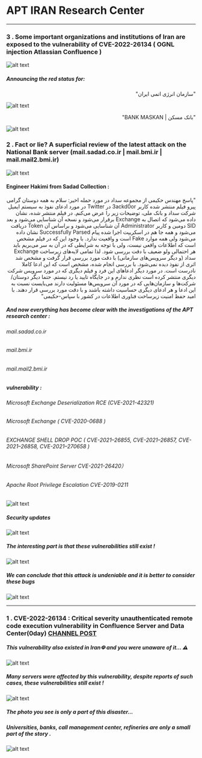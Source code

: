 # APT IRAN Research Center
-----------------------------------------------------------------
### 3 . Some important organizations and institutions of Iran are exposed to the vulnerability of CVE-2022-26134 ( OGNL injection Atlassian Confluence ) 

![alt text](https://github.com/APTIRAN/CENTER/blob/gh-pages/images/4-1-4.jpg?raw=true)

##### Announcing the red status for:
<div dir="rtl">
"سازمان انرژی اتمی ایران" 
</div>

![alt text](https://github.com/APTIRAN/CENTER/blob/gh-pages/images/4-1-5.jpg?raw=true)

<div dir="rtl">
"بانک مسکن | BANK MASKAN" 
</div>

![alt text](https://github.com/APTIRAN/CENTER/blob/gh-pages/images/4-1-6.jpg?raw=true)


### 2 .  Fact or lie? A superficial review of the latest attack on the National Bank server (mail.sadad.co.ir | mail.bmi.ir | mail.mail2.bmi.ir) 

![alt text](https://github.com/APTIRAN/CENTER/blob/gh-pages/images/4-1-1.png?raw=true)

#### Engineer Hakimi from Sadad Collection :
<div dir="rtl">
"پاسخ مهندس حکیمی از مجموعه سداد در مورد حمله اخیر:
سلام به همه دوستان گرامی
پیرو فیلم منتشر شده کاربر 3ackd0or در Twitter در مورد ادعای نفوذ  به سیستم ایمیل شرکت سداد و بانک ملی، توضیحات زیر را عرض می‌کنم.
در فیلم منتشر شده، نشان داده می‌شود که اتصال به Exchange برقرار می‌شود و نسخه آن شناسایی می‌شود و بعد SID دومین و کاربر Administrator آن شناسایی می‌شود و براساس آن Token دریافت می‌شود و همه جا هم در اسکریپت اجرا شده پیام Successfully Parsed نشان داده می‌شود ولی همه موارد Fake است و واقعیت ندارد.
با وجود این که در فیلم مشخص است که اطلاعات واقعی نیست، ولی با توجه به شرایطی که در آن به سر می‌بریم باید هر احتمالی ولو ضعیف با دقت بررسی شود. لذا تمامی لایه‌های زیرساخت Exchange سداد (و دیگر سرویس‌های سازمانی) با دقت مورد بررسی قرار گرفت و مشخص شد اثری از نفوذ دیده نمی‌شود.
با بررسی انجام شده، مشخص است که این ادعا کاملا نادرست است.
در مورد دیگر ادعاهای این فرد و فیلم دیگری که در مورد سرویس شرکت دیگری منتشر کرده است نظری ندارم و در جایگاه تایید یا رد نیستم. حتما دیگر دوستان/شرکت‌ها و سازمان‌هایی که در مورد آن سرویس‌ها مسئولیت دارند می‌بایست نسبت به این ادعا و هر ادعای دیگری حساسیت داشته باشند و با دقت مورد بررسی قرار دهند.
با امید حفظ امنیت زیرساخت فناوری اطلاعات در کشور با سپاس-حکیمی"
</div>


##### And now everything has become clear with the investigations of the APT research center : 


###### mail.sadad.co.ir

###### mail.bmi.ir

###### mail.mail2.bmi.ir

##### vulnerability : 

###### Microsoft Exchange Deserialization RCE (CVE-2021-42321)

###### Microsoft Exchange ( CVE-2020-0688 )

###### EXCHANGE SHELL DROP POC ( CVE-2021–26855, CVE-2021–26857, CVE-2021–26858, CVE-2021–270658 )

###### Microsoft SharePoint Server CVE-2021-26420） 

###### Apache Root Privilege Escalation CVE-2019-0211

![alt text](https://github.com/APTIRAN/CENTER/blob/gh-pages/images/4-1-0.png?raw=true)

##### Security updates

![alt text](https://github.com/APTIRAN/CENTER/blob/gh-pages/images/4-1.png?raw=true)

##### The interesting part is that these vulnerabilities still exist ! 

![alt text](https://github.com/APTIRAN/CENTER/blob/gh-pages/images/4-1-2.png?raw=true)

##### We can conclude that this attack is undeniable and it is better to consider these bugs

![alt text](https://github.com/APTIRAN/CENTER/blob/gh-pages/images/4-1-3.jpg?raw=true)

-----------------------------------------------------------------
### 1 . CVE-2022-26134 : Critical severity unauthenticated remote code execution vulnerability in Confluence Server and Data Center(0day) [CHANNEL POST](https://t.me/c/1448596903/204)

##### This vulnerability also existed in Iran☫ and you were unaware of it... ⚠

![alt text](https://github.com/APTIRAN/CENTER/blob/gh-pages/images/1-1.jpg?raw=true)

##### Many servers were affected by this vulnerability, despite reports of such cases, these vulnerabilities still exist !

![alt text](https://github.com/APTIRAN/CENTER/blob/gh-pages/images/2-2.jpg?raw=true)

##### The photo you see is only a part of this disaster... 
##### Universities, banks, call management center, refineries are only a small part of the story .

![alt text](https://github.com/APTIRAN/CENTER/blob/gh-pages/images/1-3.jpg?raw=true)
